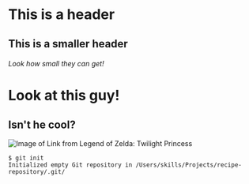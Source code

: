# This is a header
## This is a smaller header
###### Look how small they can get!


# Look at this guy!
## Isn't he cool?
![Image of Link from Legend of Zelda: Twilight Princess](https://i.pinimg.com/originals/8d/13/3d/8d133df5070120ea0c769bffbdeb788a.png)

```
$ git init
Initialized empty Git repository in /Users/skills/Projects/recipe-repository/.git/
```
